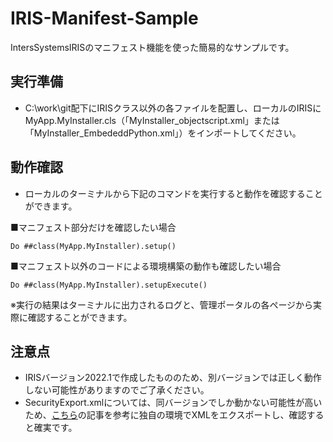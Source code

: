 # IRIS-Manifest-Sample
IntersSystemsIRISのマニフェスト機能を使った簡易的なサンプルです。

## 実行準備
- C:\work\git配下にIRISクラス以外の各ファイルを配置し、ローカルのIRISにMyApp.MyInstaller.cls（「MyInstaller_objectscript.xml」または「MyInstaller_EmbededdPython.xml」）をインポートしてください。

## 動作確認
- ローカルのターミナルから下記のコマンドを実行すると動作を確認することができます。

■マニフェスト部分だけを確認したい場合
```
Do ##class(MyApp.MyInstaller).setup()
```
■マニフェスト以外のコードによる環境構築の動作も確認したい場合
```
Do ##class(MyApp.MyInstaller).setupExecute()
```
※実行の結果はターミナルに出力されるログと、管理ポータルの各ページから実際に確認することができます。

## 注意点
- IRISバージョン2022.1で作成したもののため、別バージョンでは正しく動作しない可能性がありますのでご了承ください。
- SecurityExport.xmlについては、同バージョンでしか動かない可能性が高いため、[こちら](https://jp.community.intersystems.com/post/iris%E7%92%B0%E5%A2%83%E8%A8%AD%E5%AE%9A%E3%81%AE%E8%87%AA%E5%8B%95%E5%8C%96%E3%81%AB%E3%81%A4%E3%81%84%E3%81%A6%EF%BD%9E%E3%82%A4%E3%83%B3%E3%82%B9%E3%83%88%E3%83%BC%E3%83%AB%E3%83%9E%E3%83%8B%E3%83%95%E3%82%A7%E3%82%B9%E3%83%88%E3%81%AE%E5%88%A9%E7%94%A8%EF%BD%9E)の記事を参考に独自の環境でXMLをエクスポートし、確認すると確実です。
